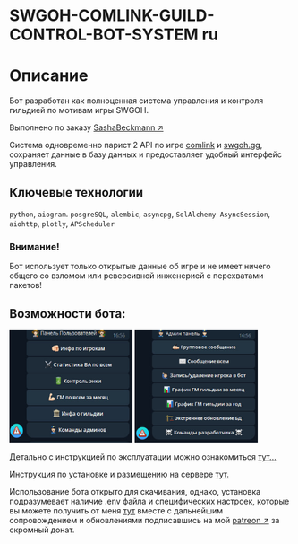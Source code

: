 # SWGOH-COMLINK-GUILD-CONTROL-BOT-SYSTEM ru

# Описание
Бот разработан как полноценная система управления и контроля гильдией по мотивам игры SWGOH.  

Выполнено по заказу [SashaBeckmann &#8599;](https://t.me/SashaBeckmann)  

Система одновременно парист 2 API по игре [comlink](https://github.com/swgoh-utils/swgoh-comlink) и [swgoh.gg](http://api.swgoh.gg/),
сохраняет данные в базу данных и предоставляет удобный интерфейс управления.
## Ключевые технологии
`python`, `aiogram`. `posgreSQL`, `alembic`, `asyncpg`, `SqlAlchemy AsyncSession`, `aiohttp`, `plotly`, `APScheduler`

### Внимание!
Бот использует только открытые данные об игре и не имеет ничего общего со взломом или реверсивной инженерией с перехватами пакетов!

## Возможности бота:
<img src="readme_docs/media/members_use.jpg" width="220" height="200"> <img src="readme_docs/media/admin_use.jpg" width="220" height="200">

Детально с инструкцией по эксплуатации можно ознакомиться [тут...](readme_docs/expluatation.md)

Инструкция по установке и размещению на сервере [тут.](readme_docs/installation.md)  

Использование бота открыто для скачивания, однако, установка подразумевает наличие .env файла и специфических настроек,
которые вы можете получить от меня [тут](readme_docs/env.md) вместе с дальнейшим сопровождением и обновлениями подписавшись на мой [patreon &#8599;](https://patreon.com/Shtierlitz) за скромный донат. 



